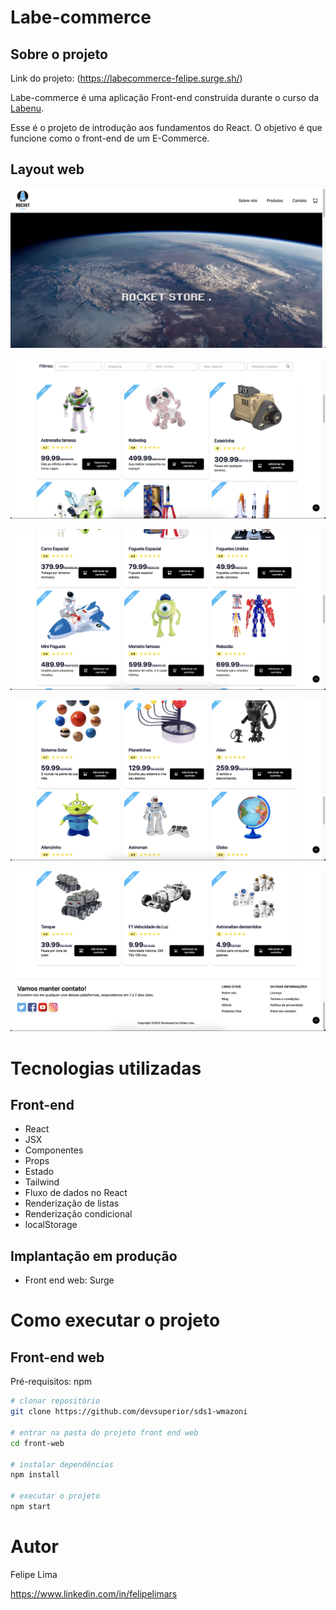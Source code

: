 # Labe-commerce

## Sobre o projeto

Link do projeto: (https://labecommerce-felipe.surge.sh/)

Labe-commerce é uma aplicação Front-end construída durante o curso da [Labenu](https://www.labenu.com.br/ "Site da Labenu").

Esse é o projeto de introdução aos fundamentos do React. O objetivo é que funcione como o front-end de um E-Commerce.


## Layout web
![Web 1](https://github.com/felipelimars/projeto-frontendreact/blob/main/felipelima-projeto-react/src/utils/1.0.png)


![Web 2](https://github.com/felipelimars/projeto-frontendreact/blob/main/felipelima-projeto-react/src/utils/2.0.png)


![Web 3](https://github.com/felipelimars/projeto-frontendreact/blob/main/felipelima-projeto-react/src/utils/3.0.png)

![Web 4](https://github.com/felipelimars/projeto-frontendreact/blob/main/felipelima-projeto-react/src/utils/4.0.png)


![Web 5](https://github.com/felipelimars/projeto-frontendreact/blob/main/felipelima-projeto-react/src/utils/5.0.png)


# Tecnologias utilizadas

## Front-end

- React
- JSX
- Componentes
- Props
- Estado
- Tailwind
- Fluxo de dados no React
- Renderização de listas
- Renderização condicional
- localStorage

## Implantação em produção

- Front end web: Surge

# Como executar o projeto

## Front-end web
Pré-requisitos: npm 

```bash / terminal
# clonar repositório
git clone https://github.com/devsuperior/sds1-wmazoni

# entrar na pasta do projeto front end web
cd front-web

# instalar dependências
npm install

# executar o projeto
npm start
```

# Autor

Felipe Lima

https://www.linkedin.com/in/felipelimars
